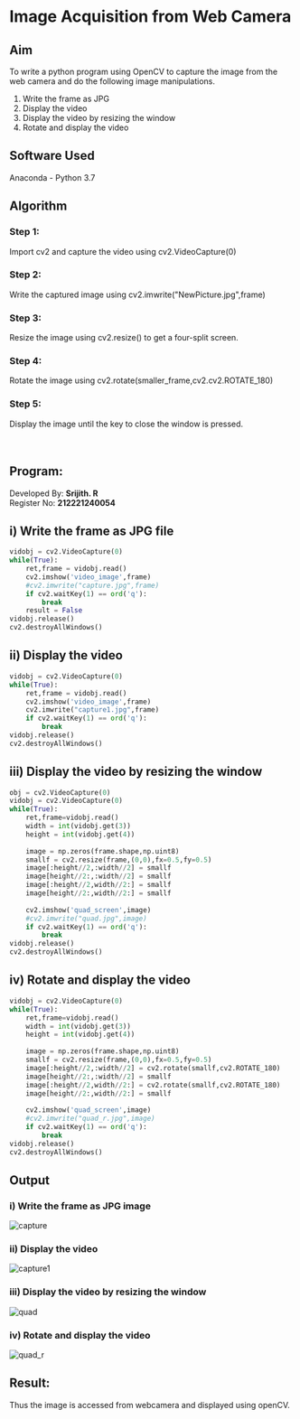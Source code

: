 # Image Acquisition from Web Camera

## Aim
To write a python program using OpenCV to capture the image from the web camera and do the following image manipulations.
1. Write the frame as JPG 
2. Display the video 
3. Display the video by resizing the window
4. Rotate and display the video

## Software Used
Anaconda - Python 3.7

## Algorithm
### Step 1:
Import cv2 and capture the video using cv2.VideoCapture(0)

### Step 2:
Write the captured image using cv2.imwrite("NewPicture.jpg",frame)

### Step 3:
Resize the image using cv2.resize() to get a four-split screen.

### Step 4:
Rotate the image using cv2.rotate(smaller_frame,cv2.cv2.ROTATE_180)

### Step 5:
Display the image until the key to close the window is pressed.
</br>
</br>
</br>
## Program:
Developed By: **Srijith. R**
</br>
Register No: **212221240054**

## i) Write the frame as JPG file
```py
vidobj = cv2.VideoCapture(0)
while(True):
    ret,frame = vidobj.read()
    cv2.imshow('video_image',frame)
    #cv2.imwrite("capture.jpg",frame)
    if cv2.waitKey(1) == ord('q'):
        break
    result = False
vidobj.release()
cv2.destroyAllWindows()
```
## ii) Display the video
```py
vidobj = cv2.VideoCapture(0)
while(True):
    ret,frame = vidobj.read()
    cv2.imshow('video_image',frame)
    cv2.imwrite("capture1.jpg",frame)
    if cv2.waitKey(1) == ord('q'):
        break
vidobj.release()
cv2.destroyAllWindows()
```
## iii) Display the video by resizing the window
```py
obj = cv2.VideoCapture(0)
vidobj = cv2.VideoCapture(0)
while(True):
    ret,frame=vidobj.read()
    width = int(vidobj.get(3))
    height = int(vidobj.get(4))
    
    image = np.zeros(frame.shape,np.uint8)
    smallf = cv2.resize(frame,(0,0),fx=0.5,fy=0.5)
    image[:height//2,:width//2] = smallf
    image[height//2:,:width//2] = smallf
    image[:height//2,width//2:] = smallf
    image[height//2:,width//2:] = smallf
    
    cv2.imshow('quad_screen',image)
    #cv2.imwrite("quad.jpg",image)
    if cv2.waitKey(1) == ord('q'):
        break
vidobj.release()
cv2.destroyAllWindows()
```
## iv) Rotate and display the video
```py
vidobj = cv2.VideoCapture(0)
while(True):
    ret,frame=vidobj.read()
    width = int(vidobj.get(3))
    height = int(vidobj.get(4))
    
    image = np.zeros(frame.shape,np.uint8)
    smallf = cv2.resize(frame,(0,0),fx=0.5,fy=0.5)
    image[:height//2,:width//2] = cv2.rotate(smallf,cv2.ROTATE_180)
    image[height//2:,:width//2] = smallf
    image[:height//2,width//2:] = cv2.rotate(smallf,cv2.ROTATE_180)
    image[height//2:,width//2:] = smallf
    
    cv2.imshow('quad_screen',image)
    #cv2.imwrite("quad_r.jpg",image)
    if cv2.waitKey(1) == ord('q'):
        break
vidobj.release()
cv2.destroyAllWindows()
```
## Output

### i) Write the frame as JPG image
![capture](https://user-images.githubusercontent.com/86846530/226261858-45d1f716-581e-44fb-9d1e-6e31ed4a6776.jpg)

### ii) Display the video
![capture1](https://user-images.githubusercontent.com/86846530/226261859-086d0353-2aa6-494b-bedb-de31a21851db.jpg)

### iii) Display the video by resizing the window
![quad](https://user-images.githubusercontent.com/86846530/226261868-958d96d1-22e2-438a-a4d7-ee3c088706ec.jpg)

### iv) Rotate and display the video
![quad_r](https://user-images.githubusercontent.com/86846530/226261871-76d95aa9-f22b-48f3-b9c3-525f8be6b43b.jpg)

## Result:
Thus the image is accessed from webcamera and displayed using openCV.
